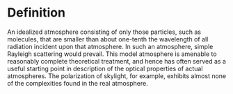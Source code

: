 # Definition

An idealized atmosphere consisting of only those particles, such as
molecules, that are smaller than about one-tenth the wavelength of all
radiation incident upon that atmosphere. In such an atmosphere, simple
Rayleigh scattering would prevail. This model atmosphere is amenable to
reasonably complete theoretical treatment, and hence has often served as
a useful starting point in description of the optical properties of
actual atmospheres. The polarization of skylight, for example, exhibits
almost none of the complexities found in the real atmosphere.

